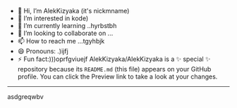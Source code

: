 - 👋 Hi, I’m AlekKizyaka (it's nickmname)
- 👀 I’m interested in kode)
- 🌱 I’m currently learning ..hyrbstbh
- 💞️ I’m looking to collaborate on ...
- 📫 How to reach me ...tgyhbjk
- 😄 Pronouns: .)ijfj
- ⚡ Fun fact:)))oprfgviuejf
AlekKizyaka/AlekKizyaka is a ✨ special ✨ repository because its `README.md` (this file) appears on your GitHub profile.
You can click the Preview link to take a look at your changes.
---
asdgreqwbv
